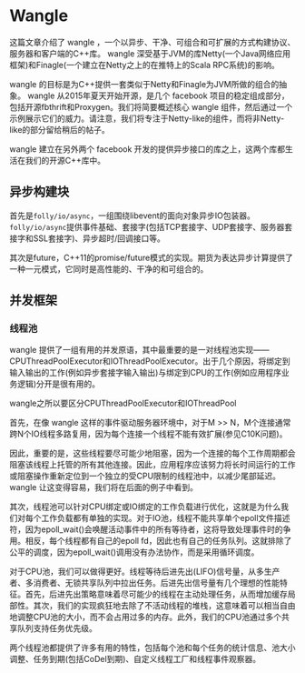 # Wangle

这篇文章介绍了 wangle ，一个以异步、干净、可组合和可扩展的方式构建协议、服务器和客户端的C++库。 wangle 深受基于JVM的库Netty(一个Java网络应用框架)和Finagle(一个建立在Netty之上的在推特上的Scala RPC系统)的影响。 

wangle 的目标是为C++提供一套类似于Netty和Finagle为JVM所做的组合的抽象。 wangle 从2015年夏天开始开源，是几个 facebook 项目的稳定组成部分，包括开源fbthrift和Proxygen。我们将简要概述核心 wangle 组件，然后通过一个示例展示它们的威力。请注意，我们将专注于Netty-like的组件，而将非Netty-like的部分留给稍后的帖子。

wangle 建立在另外两个 facebook 开发的提供异步接口的库之上，这两个库都生活在我们的开源C++库中。

## 异步构建块

首先是`folly/io/async`，一组围绕libevent的面向对象异步IO包装器。`folly/io/async`提供事件基础、套接字(包括TCP套接字、UDP套接字、服务器套接字和SSL套接字)、异步超时/回调接口等。

其次是future，C++11的promise/future模式的实现。期货为表达异步计算提供了一种一元模式，它同时是高性能的、干净的和可组合的。

## 并发框架

### 线程池

 wangle 提供了一组有用的并发原语，其中最重要的是一对线程池实现——CPUThreadPoolExecutor和IOThreadPoolExecutor。出于几个原因，将绑定到输入输出的工作(例如异步套接字输入输出)与绑定到CPU的工作(例如应用程序业务逻辑)分开是很有用的。

wangle之所以要区分CPUThreadPoolExecutor和IOThreadPool

首先，在像 wangle 这样的事件驱动服务器环境中，对于M &gt;&gt; N，M个连接通常跨N个IO线程多路复用，因为每个连接一个线程不能有效扩展(参见C10K问题)。

因此，重要的是，这些线程要尽可能少地阻塞，因为一个连接的每个工作周期都会阻塞该线程上托管的所有其他连接。因此，应用程序应该努力将长时间运行的工作或阻塞操作重新定位到一个独立的受CPU限制的线程池中，以减少尾部延迟。 wangle 让这变得容易，我们将在后面的例子中看到。

其次，线程池可以针对CPU绑定或IO绑定的工作负载进行优化，这就是为什么我们对每个工作负载都有单独的实现。对于IO池，线程不能共享单个epoll文件描述符，因为epoll_wait()会唤醒活动事件中的所有等待者，这将导致处理事件时的争用。相反，每个线程都有自己的epoll fd，因此也有自己的任务队列。这就排除了公平的调度，因为epoll_wait()调用没有办法协作，而是采用循环调度。

对于CPU池，我们可以做得更好。线程等待后进先出(LIFO)信号量，从多生产者、多消费者、无锁共享队列中拉出任务。后进先出信号量有几个理想的性能特征。首先，后进先出策略意味着尽可能少的线程在主动处理任务，从而增加缓存局部性。其次，我们的实现疯狂地去除了不活动线程的堆栈，这意味着可以相当自由地调整CPU池的大小，而不会占用过多的内存。此外，我们的CPU池通过多个共享队列支持任务优先级。

两个线程池都提供了许多有用的特性，包括每个池和每个任务的统计信息、池大小调整、任务到期(包括CoDel到期)、自定义线程工厂和线程事件观察器。

